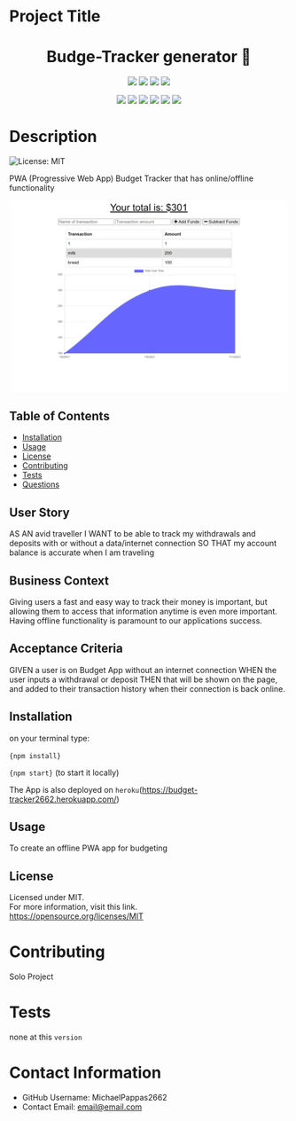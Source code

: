 # Project Title

  <h1 align="center">Budge-Tracker generator 👋</h1>

  <p align="center">
    <img src="https://img.shields.io/github/repo-size/MichaelPappas2662/Budget-Tracker" />
    <img src="https://img.shields.io/github/languages/top/MichaelPappas2662/Budget-Tracker"  />
    <img src="https://img.shields.io/github/issues/MichaelPappas2662/Budget-Tracker" />
    <img src="https://img.shields.io/github/last-commit/MichaelPappas2662/Budget-Tracker" >
</p>

<p align="center">
    <img src="https://img.shields.io/badge/Javascript-yellow" />
    <img src="https://img.shields.io/badge/mongoDB-blue"  />
    <img src="https://img.shields.io/badge/-node.js-green" />
    <img src="https://img.shields.io/badge/-PWA-red" >
    <img src="https://img.shields.io/badge/-mongoose-lightgrey" />
    <img src="https://img.shields.io/badge/-webpack-orange" />
</p>

# Description

  ![License: MIT](https://img.shields.io/badge/License-MIT-yellow.svg)

  PWA (Progressive Web App) Budget Tracker that has online/offline functionality

  ![website](./public/img/app.png)

## Table of Contents

* [Installation](#-Installation)
* [Usage](#-Usage)
* [License](#-Installation)
* [Contributing](#-Contributing)
* [Tests](#-Tests)
* [Questions](#-Contact-Information)

## User Story

AS AN avid traveller
I WANT to be able to track my withdrawals and deposits with or without a data/internet connection
SO THAT my account balance is accurate when I am traveling

## Business Context

Giving users a fast and easy way to track their money is important, but allowing them to access that information anytime is even more important. Having offline functionality is paramount to our applications success.

## Acceptance Criteria

GIVEN a user is on Budget App without an internet connection
WHEN the user inputs a withdrawal or deposit
THEN that will be shown on the page, and added to their transaction history when their connection is back online.

## Installation

on your terminal type:

  `{npm install}`

  `{npm start}` (to start it locally)

The App is also deployed on `heroku`(<https://budget-tracker2662.herokuapp.com/>)


## Usage

To create an offline PWA app for budgeting

## License

  Licensed under MIT.<br/>
  For more information, visit this link.<br/>
  <https://opensource.org/licenses/MIT>
  
# Contributing

Solo Project

# Tests

  none at this `version`

# Contact Information

* GitHub Username: MichaelPappas2662
* Contact Email: email@email.com
  